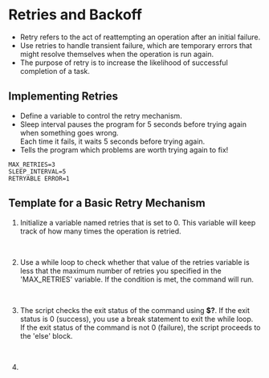 # Retries and Backoff
- Retry refers to the act of reattempting an operation after an initial failure.  
- Use retries to handle transient failure, which are temporary errors that might resolve themselves when the operation is run again.  
- The purpose of retry is to increase the likelihood of successful completion of a task.

## Implementing Retries
- Define a variable to control the retry mechanism.
- Sleep interval pauses the program for 5 seconds before trying again when something goes wrong.  
Each time it fails, it waits 5 seconds before trying again.
- Tells the program which problems are worth trying again to fix!

```
MAX_RETRIES=3
SLEEP_INTERVAL=5
RETRYABLE ERROR=1
```

## Template for a Basic Retry Mechanism
1. Initialize a variable named retries that is set to 0. This variable will keep track of how many times the operation is retried.
<br>

2. Use a while loop to check whether that value of the retries variable is less that the maximum number of retries you specified in the  
'MAX_RETRIES' variable. If the condition is met, the command will run.
<br>

3. The script checks the exit status of the command using **$?**. If the exit status is 0 (success), you use a break statement to exit the while loop.  
If the exit status of the command is not 0 (failure), the script proceeds to the 'else' block.
<br>

4.